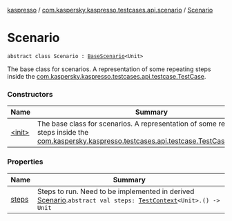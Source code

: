 [kaspresso](../../index.md) / [com.kaspersky.kaspresso.testcases.api.scenario](../index.md) / [Scenario](./index.md)

# Scenario

`abstract class Scenario : `[`BaseScenario`](../-base-scenario/index.md)`<Unit>`

The base class for scenarios. A representation of some repeating steps inside the
[com.kaspersky.kaspresso.testcases.api.testcase.TestCase](../../com.kaspersky.kaspresso.testcases.api.testcase/-test-case/index.md).

### Constructors

| Name | Summary |
|---|---|
| [&lt;init&gt;](-init-.md) | The base class for scenarios. A representation of some repeating steps inside the [com.kaspersky.kaspresso.testcases.api.testcase.TestCase](../../com.kaspersky.kaspresso.testcases.api.testcase/-test-case/index.md).`Scenario()` |

### Properties

| Name | Summary |
|---|---|
| [steps](steps.md) | Steps to run. Need to be implemented in derived [Scenario](./index.md).`abstract val steps: `[`TestContext`](../../com.kaspersky.kaspresso.testcases.core.testcontext/-test-context/index.md)`<Unit>.() -> Unit` |

